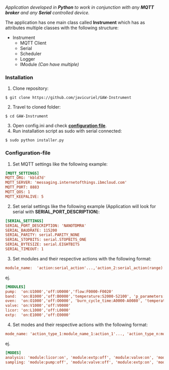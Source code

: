 *Application developed in **Python** to work in conjunction with any **MQTT broker** and any **Serial** controlled device.*

The application has one main class called **Instrument** which has as attributes multiple classes with the following structure:

* Instrument
  * MQTT Client
  * Serial
  * Scheduler
  * Logger
  * IModule *(Can have multiple)*




### **Installation**
1. Clone repository:
```
$ git clone https://github.com/javicuriel/GAW-Instrument
```
2. Travel to cloned folder:
```
$ cd GAW-Instrument
```
3. Open config.ini and check **[configuration file](#configuration-file)**.
4. Run installation script as sudo with serial connected:
```
$ sudo python installer.py
```

### **Configuration-file**
1. Set MQTT settings like the following example:
```ini
[MQTT_SETTINGS]
MQTT_ORG: 'kbld7d'
MQTT_SERVER: 'messaging.internetofthings.ibmcloud.com'
MQTT_PORT: 8883
MQTT_QOS: 1
MQTT_KEEPALIVE: 5
```
2. Set serial settings like the following example (Application will look for serial with **SERIAL_PORT_DESCRIPTION**):
```ini
[SERIAL_SETTINGS]
SERIAL_PORT_DESCRIPTION: 'NANOTDMRA'
SERIAL_BAUDRATE: 115200
SERIAL_PARITY: serial.PARITY_NONE
SERIAL_STOPBITS: serial.STOPBITS_ONE
SERIAL_BYTESIZE: serial.EIGHTBITS
SERIAL_TIMEOUT: 1
```
3. Set modules and their respective actions with the following format:
```ini
module_name:  'action:serial_action'...,'action_2:serial_action(range)'
```
ej.
```ini
[MODULES]
pump:  'on:U1000','off:U0000','flow:F0000-F0020'
band:  'on:B1000','off:B0000','temperature:S2000-S2100', 'p_parameters:P2000-P2100'
oven:  'on:O1000','off:O0000', 'burn_cycle_time:A0000-A0080', 'temperature:S1000-S1100'
valve: 'on:V1000','off:V0000'
licor: 'on:L1000','off:L0000'
extp:  'on:E1000','off:E0000'
```
4. Set modes and their respective actions with the following format:
```ini
mode_name: 'action_type_1:module_name_1:action_1'..., 'action_type_n:module_name_n:action_n'
```
ej.
```ini
[MODES]
analysis: 'module:licor:on', 'module:extp:off', 'module:valve:on', 'module:pump:on'
sampling: 'module:pump:off', 'module:valve:off', 'module:extp:on', 'module:licor:off'
```
